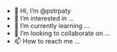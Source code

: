 - 👋 Hi, I’m @pstrpaty
- 👀 I’m interested in ...
- 🌱 I’m currently learning ...
- 💞️ I’m looking to collaborate on ...
- 📫 How to reach me ...

<!---
pstrpaty/pstrpaty is a ✨ special ✨ repository because its `README.md` (this file) appears on your GitHub profile.
You can click the Preview link to take a look at your changes.
--->
